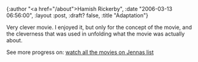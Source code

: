 {:author "<a href=\"/about\">Hamish Rickerby</a>", :date "2006-03-13 06:56:00", :layout :post, :draft? false, :title "Adaptation"}

<div>
<div>

Very clever movie.  I enjoyed it, but only for the concept of the movie, and the cleverness that was used in unfolding what the movie was actually about.

</div>
<div>See more progress on: <a href="http://www.43things.com/people/progress/rickerbh?on=1867393">watch all the movies on Jennas list</a></div>
</div>
